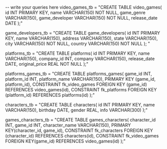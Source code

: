 -- write your queries here
video_games_tb = "CREATE TABLE video_games(
    id INT PRIMARY KEY,
    name VARCHAR(150) NOT NULL,
    game_genre VARCHAR(150),
    game_developer VARCHAR(150) NOT NULL,
    release_date DATE
);"

game_developers_tb = "CREATE TABLE game_developers(
    id INT PRIMARY KEY,
    name VARCHAR(150),
    address VARCHAR(150),
    state VARCHAR(150),
    city VARCHAR(150) NOT NULL,
    country VARCHAR(150) NOT NULL
);
"

platforms_tb = "CREATE TABLE platforms(
    id INT PRIMARY KEY,
    name VARCHAR(150),
    company_id INT,
    company VARCHAR(150),
    release_date DATE,
    original_price REAL NOT NULL
);"

platforms_games_tb = "CREATE TABLE platforms_games(
    game_id INT,
    platform_id INT,
    platform_name VARCHAR(150),
    PRIMARY KEY (game_id, platform_id),
    CONSTRAINT fk_video_games FOREIGN KEY (game_id)
    REFERENCES video_games(id),
    CONSTRAINT fk_platforms FOREIGN KEY (platform_id)
    REFERENCES platforms(id)
);"

characters_tb = "CREATE TABLE characters(
    id INT PRIMARY KEY,
    name VARCHAR(150),
    birthday DATE,
    gender REAL,
    info VARCHAR(300)
);"

games_characters_tb = "CREATE TABLE games_characters(
    character_id INT,
    game_id INT,
    character_name VARCHAR(150),
    PRIMARY KEY(character_id, game_id),
    CONSTRAINT fk_characters FOREIGN KEY (character_id)
    REFERENCES characters(id),
    CONSTRAINT fk_video_games FOREIGN KEY(game_id)
    REFERENCES video_games(id)
);"


